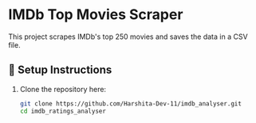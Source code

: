 # IMDb Top Movies Scraper

This project scrapes IMDb's top 250 movies and saves the data in a CSV file.

## 🔧 Setup Instructions

1. Clone the repository here:
   ```bash
   git clone https://github.com/Harshita-Dev-11/imdb_analyser.git
   cd imdb_ratings_analyser
